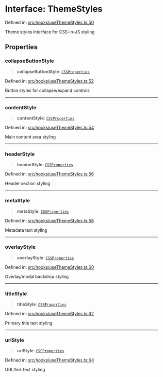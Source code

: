 # Interface: ThemeStyles

Defined in: [src/hooks/useThemeStyles.ts:50](https://github.com/Nick2bad4u/Uptime-Watcher/blob/main/src/hooks/useThemeStyles.ts#L50)

Theme styles interface for CSS-in-JS styling

## Properties

### collapseButtonStyle

> **collapseButtonStyle**: [`CSSProperties`](https://github.com/DefinitelyTyped/DefinitelyTyped/blob/80449050d0e5e84f44ffa3fd3dc5651e4747e589/types/react/index.d.ts#L2383)

Defined in: [src/hooks/useThemeStyles.ts:52](https://github.com/Nick2bad4u/Uptime-Watcher/blob/main/src/hooks/useThemeStyles.ts#L52)

Button styles for collapse/expand controls

***

### contentStyle

> **contentStyle**: [`CSSProperties`](https://github.com/DefinitelyTyped/DefinitelyTyped/blob/80449050d0e5e84f44ffa3fd3dc5651e4747e589/types/react/index.d.ts#L2383)

Defined in: [src/hooks/useThemeStyles.ts:54](https://github.com/Nick2bad4u/Uptime-Watcher/blob/main/src/hooks/useThemeStyles.ts#L54)

Main content area styling

***

### headerStyle

> **headerStyle**: [`CSSProperties`](https://github.com/DefinitelyTyped/DefinitelyTyped/blob/80449050d0e5e84f44ffa3fd3dc5651e4747e589/types/react/index.d.ts#L2383)

Defined in: [src/hooks/useThemeStyles.ts:56](https://github.com/Nick2bad4u/Uptime-Watcher/blob/main/src/hooks/useThemeStyles.ts#L56)

Header section styling

***

### metaStyle

> **metaStyle**: [`CSSProperties`](https://github.com/DefinitelyTyped/DefinitelyTyped/blob/80449050d0e5e84f44ffa3fd3dc5651e4747e589/types/react/index.d.ts#L2383)

Defined in: [src/hooks/useThemeStyles.ts:58](https://github.com/Nick2bad4u/Uptime-Watcher/blob/main/src/hooks/useThemeStyles.ts#L58)

Metadata text styling

***

### overlayStyle

> **overlayStyle**: [`CSSProperties`](https://github.com/DefinitelyTyped/DefinitelyTyped/blob/80449050d0e5e84f44ffa3fd3dc5651e4747e589/types/react/index.d.ts#L2383)

Defined in: [src/hooks/useThemeStyles.ts:60](https://github.com/Nick2bad4u/Uptime-Watcher/blob/main/src/hooks/useThemeStyles.ts#L60)

Overlay/modal backdrop styling

***

### titleStyle

> **titleStyle**: [`CSSProperties`](https://github.com/DefinitelyTyped/DefinitelyTyped/blob/80449050d0e5e84f44ffa3fd3dc5651e4747e589/types/react/index.d.ts#L2383)

Defined in: [src/hooks/useThemeStyles.ts:62](https://github.com/Nick2bad4u/Uptime-Watcher/blob/main/src/hooks/useThemeStyles.ts#L62)

Primary title text styling

***

### urlStyle

> **urlStyle**: [`CSSProperties`](https://github.com/DefinitelyTyped/DefinitelyTyped/blob/80449050d0e5e84f44ffa3fd3dc5651e4747e589/types/react/index.d.ts#L2383)

Defined in: [src/hooks/useThemeStyles.ts:64](https://github.com/Nick2bad4u/Uptime-Watcher/blob/main/src/hooks/useThemeStyles.ts#L64)

URL/link text styling
